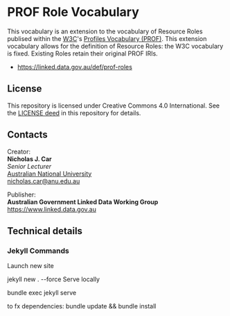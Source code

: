 # PROF Role Vocabulary

This vocabulary is an extension to the vocabulary of Resource Roles publised within the [W3C](https://www.w3.org)'s [Profiles Vocabulary (PROF)](https://www.w3.org/TR/dx-prof/). This extension vocabulary allows for the definition of Resource Roles: the W3C vocabulary is fixed. Existing Roles retain their original PROF IRIs.

* <https://linked.data.gov.au/def/prof-roles>

## License
This repository is licensed under Creative Commons 4.0 International. See the [LICENSE deed](LICENSE) in this repository for details.

## Contacts

Creator:  
**Nicholas J. Car**  
*Senior Lecturer*  
[Australian National University](https://www.anu.edu.au)  
<nicholas.car@anu.edu.au>  

Publisher:  
**Australian Government Linked Data Working Group**  
<https://www.linked.data.gov.au>  

## Technical details

### Jekyll Commands
Launch new site

jekyll new . --force
Serve locally

bundle exec jekyll serve

to fx dependencies: bundle update && bundle install